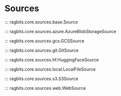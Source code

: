 # Sources

::: ragbits.core.sources.base.Source

::: ragbits.core.sources.azure.AzureBlobStorageSource

::: ragbits.core.sources.gcs.GCSSource

::: ragbits.core.sources.git.GitSource

::: ragbits.core.sources.hf.HuggingFaceSource

::: ragbits.core.sources.local.LocalFileSource

::: ragbits.core.sources.s3.S3Source

::: ragbits.core.sources.web.WebSource
